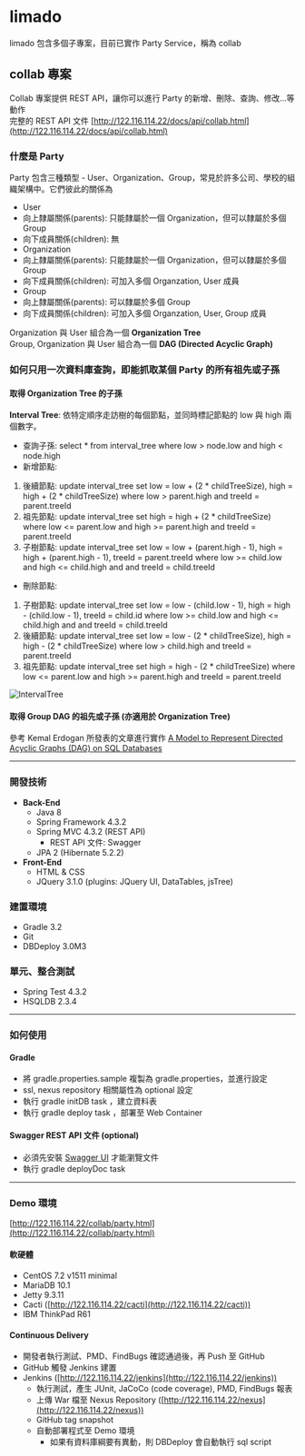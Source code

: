 # limado 
limado 包含多個子專案，目前已實作 Party Service，稱為 collab
## collab 專案  
Collab 專案提供 REST API，讓你可以進行 Party 的新增、刪除、查詢、修改…等動作  
完整的 REST API 文件 [http://122.116.114.22/docs/api/collab.html](http://122.116.114.22/docs/api/collab.html)
### 什麼是 Party
Party 包含三種類型 - User、Organization、Group，常見於許多公司、學校的組織架構中。它們彼此的關係為
* User 
 * 向上隸屬關係(parents): 只能隸屬於一個 Organization，但可以隸屬於多個 Group
 * 向下成員關係(children): 無
* Organization
 * 向上隸屬關係(parents): 只能隸屬於一個 Organization，但可以隸屬於多個 Group
 * 向下成員關係(children): 可加入多個 Organzation, User 成員       
* Group
 * 向上隸屬關係(parents): 可以隸屬於多個 Group
 * 向下成員關係(children): 可加入多個 Organzation, User, Group 成員 

Organization 與 User 組合為一個 **Organization Tree**  
Group, Organization 與 User 組合為一個 **DAG (Directed Acyclic Graph)** 
### 如何只用一次資料庫查詢，即能抓取某個 Party 的所有祖先或子孫
#### 取得 Organization Tree 的子孫
**Interval Tree**: 依特定順序走訪樹的每個節點，並同時標記節點的 low 與 high 兩個數字。
* 查詢子孫: select * from interval_tree where low > node.low and high < node.high 
* 新增節點:
 1. 後續節點: update interval_tree set low = low + (2 * childTreeSize), high = high + (2 * childTreeSize) where low > parent.high and treeId = parent.treeId
 2. 祖先節點: update interval_tree set high = high + (2 * childTreeSize) where low <= parent.low and high >= parent.high and treeId = parent.treeId
 3. 子樹節點: update interval_tree set low = low + (parent.high - 1), high = high + (parent.high - 1), treeId = parent.treeId where low >= child.low and high <= child.high and and treeId = child.treeId
* 刪除節點: 
 1. 子樹節點: update interval_tree set low = low - (child.low - 1), high = high - (child.low - 1), treeId = child.id where low >= child.low and high <= child.high and and treeId = child.treeId
 2. 後續節點: update interval_tree set low = low - (2 * childTreeSize), high = high - (2 * childTreeSize) where low > child.high and treeId = parent.treeId
 3. 祖先節點: update interval_tree set high = high - (2 * childTreeSize) where low <= parent.low and high >= parent.high and treeId = parent.treeId

![IntervalTree](https://dl.dropboxusercontent.com/u/12449489/GitHub/IntervalTree.png)

#### 取得 Group DAG 的祖先或子孫 (亦適用於 Organization Tree)
參考 Kemal Erdogan 所發表的文章進行實作 [A Model to Represent Directed Acyclic Graphs (DAG) on SQL Databases](https://www.codeproject.com/articles/22824/a-model-to-represent-directed-acyclic-graphs-dag-o)

----------

### 開發技術
* **Back-End**
  * Java 8
  * Spring Framework 4.3.2
  * Spring MVC 4.3.2 (REST API)
    * REST API 文件: Swagger
  * JPA 2 (Hibernate 5.2.2)
* **Front-End**
  * HTML & CSS
  * JQuery 3.1.0 (plugins: JQuery UI, DataTables, jsTree)

### 建置環境
* Gradle 3.2
* Git
* DBDeploy 3.0M3

### 單元、整合測試
  * Spring Test 4.3.2
  * HSQLDB 2.3.4

----------

### 如何使用
#### Gradle
* 將 gradle.properties.sample 複製為 gradle.properties，並進行設定
 * ssl, nexus repository 相關屬性為 optional 設定
* 執行 gradle initDB task ，建立資料表
* 執行 gradle deploy task ，部署至 Web Container  

#### Swagger REST API 文件 (optional)  
* 必須先安裝 [Swagger UI](https://github.com/swagger-api/swagger-ui) 才能瀏覽文件
* 執行 gradle deployDoc task

----------

### Demo 環境 
[http://122.116.114.22/collab/party.html](http://122.116.114.22/collab/party.html)
#### 軟硬體
* CentOS 7.2 v1511 minimal
* MariaDB 10.1
* Jetty 9.3.11
* Cacti ([http://122.116.114.22/cacti](http://122.116.114.22/cacti))
* IBM ThinkPad R61

#### Continuous Delivery
* 開發者執行測試、PMD、FindBugs 確認通過後，再 Push 至 GitHub
* GitHub 觸發 Jenkins 建置
* Jenkins ([http://122.116.114.22/jenkins](http://122.116.114.22/jenkins))
  * 執行測試，產生 JUnit, JaCoCo (code coverage), PMD, FindBugs 報表
  * 上傳 War 檔至 Nexus Repository ([http://122.116.114.22/nexus](http://122.116.114.22/nexus))
  * GitHub tag snapshot
  * 自動部署程式至 Demo 環境
    * 如果有資料庫綱要有異動，則 DBDeploy 會自動執行 sql script
